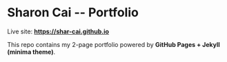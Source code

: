 # Sharon Cai -- Portfolio

Live site: **https://shar-cai.github.io**

This repo contains my 2-page portfolio powered by **GitHub Pages + Jekyll (minima theme)**.
